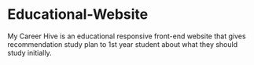# Educational-Website
My Career Hive is an educational responsive front-end website that gives recommendation study plan to 1st year student about what they  should study initially.

